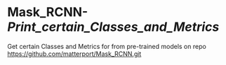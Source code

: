 # Mask_RCNN-_Print_certain_Classes_and_Metrics_
Get certain Classes and Metrics for from pre-trained models on repo https://github.com/matterport/Mask_RCNN.git
